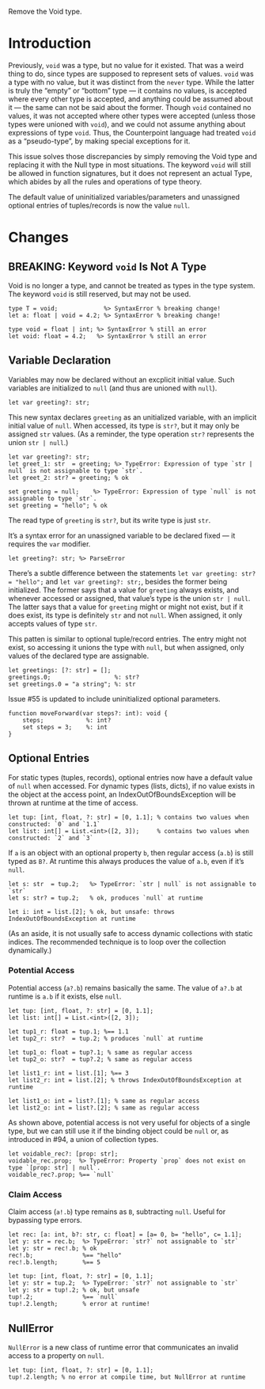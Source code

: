 Remove the Void type.

# Introduction
Previously, `void` was a type, but no value for it existed. That was a weird thing to do, since types are supposed to represent sets of values. `void` was a type with no value, but it was distinct from the `never` type. While the latter is truly the “empty” or “bottom” type — it contains no values, is accepted where every other type is accepted, and anything could be assumed about it — the same can not be said about the former. Though `void` contained no values, it was not accepted where other types were accepted (unless those types were unioned with `void`), and we could not assume anything about expressions of type `void`. Thus, the Counterpoint language had treated `void` as a “pseudo-type”, by making special exceptions for it.

This issue solves those discrepancies by simply removing the Void type and replacing it with the Null type in most situations. The keyword `void` will still be allowed in function signatures, but it does not represent an actual Type, which abides by all the rules and operations of type theory.

The default value of uninitialized variables/parameters and unassigned optional entries of tuples/records is now the value `null`.

# Changes

## BREAKING: Keyword `void` Is Not A Type
Void is no longer a type, and cannot be treated as types in the type system. The keyword `void` is still reserved, but may not be used.
```cp
type T = void;             %> SyntaxError % breaking change!
let a: float | void = 4.2; %> SyntaxError % breaking change!

type void = float | int; %> SyntaxError % still an error
let void: float = 4.2;   %> SyntaxError % still an error
```

## Variable Declaration
Variables may now be declared without an excplicit initial value. Such variables are initialized to `null` (and thus are unioned with `null`).
```cp
let var greeting?: str;
```
This new syntax declares `greeting` as an unitialized variable, with an implicit initial value of `null`. When accessed, its type is `str?`, but it may only be assigned `str` values. (As a reminder, the type operation `str?` represents the union `str | null`.)
```cp
let var greeting?: str;
let greet_1: str  = greeting; %> TypeError: Expression of type `str | null` is not assignable to type `str`.
let greet_2: str? = greeting; % ok

set greeting = null;    %> TypeError: Expression of type `null` is not assignable to type `str`.
set greeting = "hello"; % ok
```
The read type of `greeting` is `str?`, but its write type is just `str`.

It’s a syntax error for an unassigned variable to be declared fixed — it requires the `var` modifier.
```cp
let greeting?: str; %> ParseError
```

There’s a subtle difference between the statements `let var greeting: str? = "hello";` and `let var greeting?: str;`, besides the former being initialized. The former says that a value for `greeting` always exists, and whenever accessed or assigned, that value’s type is the union `str | null`. The latter says that a value for `greeting` might or might not exist, but if it does exist, its type is definitely `str` and not `null`. When assigned, it only accepts values of type `str`.

This patten is similar to optional tuple/record entries. The entry might not exist, so accessing it unions the type with `null`, but when assigned, only values of the declared type are assignable.
```cp
let greetings: [?: str] = [];
greetings.0;                  %: str?
set greetings.0 = "a string"; %: str
```

Issue #55 is updated to include uninitialized optional parameters.
```cp
function moveForward(var steps?: int): void {
	steps;            %: int?
	set steps = 3;    %: int
}
```

## Optional Entries
For static types (tuples, records), optional entries now have a default value of `null` when accessed. For dynamic types (lists, dicts), if no value exists in the object at the access point, an IndexOutOfBoundsException will be thrown at runtime at the time of access.
```cp
let tup: [int, float, ?: str] = [0, 1.1]; % contains two values when constructed: `0` and `1.1`
let list: int[] = List.<int>([2, 3]);     % contains two values when constructed: `2` and `3`
```
If `a` is an object with an optional property `b`, then regular access (`a.b`) is still typed as `B?`. At runtime this always produces the value of `a.b`, even if it’s `null`.
```cp
let s: str  = tup.2;   %> TypeError: `str | null` is not assignable to `str`
let s: str? = tup.2;   % ok, produces `null` at runtime

let i: int = list.[2]; % ok, but unsafe: throws IndexOutOfBoundsException at runtime
```
(As an aside, it is not usually safe to access dynamic collections with static indices. The recommended technique is to loop over the collection dynamically.)

### Potential Access
Potential access (`a?.b`) remains basically the same. The value of `a?.b` at runtime is `a.b` if it exists, else `null`.
```cp
let tup: [int, float, ?: str] = [0, 1.1];
let list: int[] = List.<int>([2, 3]);

let tup1_r: float = tup.1; %== 1.1
let tup2_r: str?  = tup.2; % produces `null` at runtime

let tup1_o: float = tup?.1; % same as regular access
let tup2_o: str?  = tup?.2; % same as regular access

let list1_r: int = list.[1]; %== 3
let list2_r: int = list.[2]; % throws IndexOutOfBoundsException at runtime

let list1_o: int = list?.[1]; % same as regular access
let list2_o: int = list?.[2]; % same as regular access
```
As shown above, potential access is not very useful for objects of a single type, but we can still use it if the binding object could be `null` or, as introduced in #94, a union of collection types.
```cp
let voidable_rec?: [prop: str];
voidable_rec.prop;  %> TypeError: Property `prop` does not exist on type `[prop: str] | null`.
voidable_rec?.prop; %== `null`
```

### Claim Access
Claim access (`a!.b`) type remains as `B`, subtracting `null`. Useful for bypassing type errors.
```cp
let rec: [a: int, b?: str, c: float] = [a= 0, b= "hello", c= 1.1];
let y: str = rec.b;  %> TypeError: `str?` not assignable to `str`
let y: str = rec!.b; % ok
rec!.b;              %== "hello"
rec!.b.length;       %== 5

let tup: [int, float, ?: str] = [0, 1.1];
let y: str = tup.2;  %> TypeError: `str?` not assignable to `str`
let y: str = tup!.2; % ok, but unsafe
tup!.2;              %== `null`
tup!.2.length;       % error at runtime!
```

## NullError
`NullError` is a new class of runtime error that communicates an invalid access to a property on `null`.
```cp
let tup: [int, float, ?: str] = [0, 1.1];
tup!.2.length; % no error at compile time, but NullError at runtime
```
